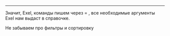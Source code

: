 ***

Значит, Exel, команды пишем через = , все необходимые аргументы Exel нам выдаст в справочке. 

Не забываем про фильтры и сортировку